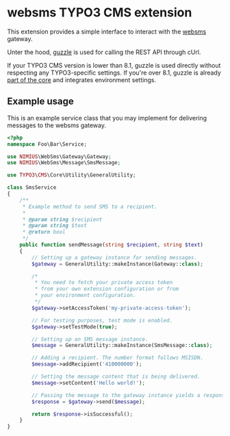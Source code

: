 # websms TYPO3 CMS extension

This extension provides a simple interface to interact with
the [websms](https://developer.websms.com/web-api/) gateway.

Unter the hood, [guzzle](https://github.com/guzzle/guzzle) is used for calling the REST API through cUrl.

If your TYPO3 CMS version is lower than 8.1, guzzle is used directly without respecting any TYPO3-specific settings. If you're over 8.1, guzzle is already [part of the core](https://docs.typo3.org/typo3cms/CoreApiReference/ApiOverview/Http/Index.html) and integrates environment settings.

## Example usage
This is an example service class that you may implement for
delivering messages to the websms gateway.

```php
<?php
namespace Foo\Bar\Service;

use NIMIUS\WebSms\Gateway\Gateway;
use NIMIUS\WebSms\Message\SmsMessage;

use TYPO3\CMS\Core\Utility\GeneralUtility;

class SmsService
{
    /**
     * Example method to send SMS to a recipient.
     *
     * @param string $recipient
     * @param string $text
     * @return bool
     */
    public function sendMessage(string $recipient, string $text)
    {
        // Setting up a gateway instance for sending messages.
        $gateway = GeneralUtility::makeInstance(Gateway::class);

        /*
         * You need to fetch your private access token
         * from your own extension configuration or from
         * your environment configuration.
         */
        $gateway->setAccessToken('my-private-access-token');

        // For testing purposes, test mode is enabled.
        $gateway->setTestMode(true);

        // Setting up an SMS message instance.
        $message = GeneralUtility::makeInstance(SmsMessage::class);

        // Adding a recipient. The number format follows MSISDN.
        $message->addRecipient('410000000');

        // Setting the message content that is being delivered.
        $message->setContent('Hello world!');

        // Passing the message to the gateway instance yields a response.
        $response = $gateway->send($message);

        return $response->isSuccessful();
    }
}
```
